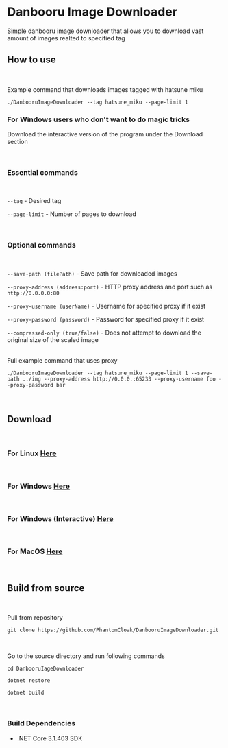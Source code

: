 # Danbooru Image Downloader
Simple danbooru image downloader that allows you to download vast amount of images realted to specified tag 


## How to use
<br/>

Example command that downloads images tagged with hatsune miku 
```
./DanbooruImageDownloader --tag hatsune_miku --page-limit 1
```
### **For Windows users who don't want to do magic tricks**
Download the interactive version of the program under the Download section

<br/>

### Essential commands
<br/>

`--tag` - Desired tag

`--page-limit` - Number of pages to download

<br/>


### Optional commands
<br/>

`--save-path (filePath)` - Save path for downloaded images 

`--proxy-address (address:port)` - HTTP proxy address and port such as `http://0.0.0.0:80`

`--proxy-username (userName)` - Username for specified proxy if it exist

`--proxy-password (password)` - Password for specified proxy if it exist 

`--compressed-only (true/false)` - Does not attempt to download the original size of the scaled image

<br/>
Full example command that uses proxy

```
./DanbooruImageDownloader --tag hatsune_miku --page-limit 1 --save-path ../img --proxy-address http://0.0.0.:65233 --proxy-username foo --proxy-password bar
```
<br/>

## Download
<br/>

### For Linux [Here](https://github.com/PhantomCloak/DanbooruImageDownloader/releases/download/1.0/linux-x64.zip)
<br/>

### For Windows [Here](https://github.com/PhantomCloak/DanbooruImageDownloader/releases/download/1.0/windows-x64.zip)
<br/>

### For Windows (Interactive) [Here](https://github.com/PhantomCloak/DanbooruImageDownloader/releases/download/1.0/windows-interactive.zip)
<br/>

### For MacOS [Here](https://github.com/PhantomCloak/DanbooruImageDownloader/releases/download/1.0/osx-x64.zip)
<br/>

## Build from source
<br/>

Pull from repository
```
git clone https://github.com/PhantomCloak/DanbooruImageDownloader.git
```
<br/>

Go to the source directory and run following commands
```
cd DanbooruIageDownloader

dotnet restore

dotnet build
```
<br/>

### Build Dependencies
- .NET Core 3.1.403 SDK


